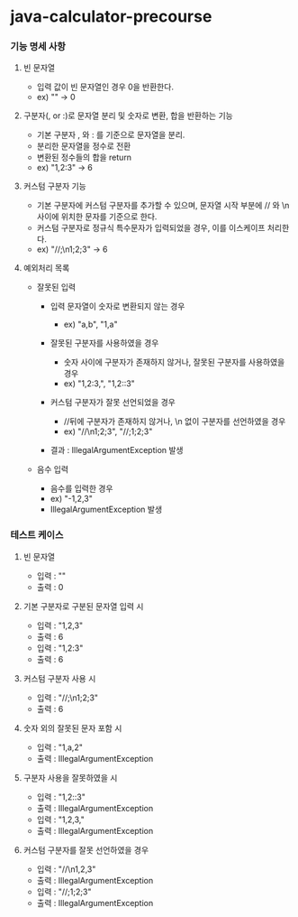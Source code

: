 # java-calculator-precourse

### 기능 명세 사항

1. 빈 문자열
    * 입력 값이 빈 문자열인 경우 0을 반환한다.
    * ex) "" -> 0


2. 구분자(, or :)로 문자열 분리 및 숫자로 변환, 합을 반환하는 기능
    * 기본 구분자 , 와 : 를 기준으로 문자열을 분리.
    * 분리한 문자열을 정수로 전환
    * 변환된 정수들의 합을 return
    * ex) "1,2:3" -> 6


3. 커스텀 구분자 기능
    * 기본 구분자에 커스텀 구분자를 추가할 수 있으며, 문자열 시작 부분에 // 와 \n 사이에 위치한 문자를 기준으로 한다.
    * 커스텀 구분자로 정규식 특수문자가 입력되었을 경우, 이를 이스케이프 처리한다.
    * ex) "//;\n1;2;3" -> 6


4. 예외처리 목록
    * 잘못된 입력
        + 입력 문자열이 숫자로 변환되지 않는 경우
            + ex) "a,b", "1,a"

        + 잘못된 구분자를 사용하였을 경우
            + 숫자 사이에 구분자가 존재하지 않거나, 잘못된 구분자를 사용하였을 경우
            + ex) "1,2:3,", "1,2::3"

        + 커스텀 구분자가 잘못 선언되었을 경우
            + //뒤에 구분자가 존재하지 않거나, \n 없이 구분자를 선언하였을 경우
            + ex) "//\n1;2;3", "//;1;2;3"

        + 결과 : IllegalArgumentException 발생

    * 음수 입력
        + 음수를 입력한 경우
        + ex) "-1,2,3"
        + IllegalArgumentException 발생

### 테스트 케이스

1. 빈 문자열
    * 입력 : ""
    * 출력 : 0

2. 기본 구분자로 구분된 문자열 입력 시
    * 입력 : "1,2,3"
    * 출력 : 6
    * 입력 : "1,2:3"
    * 출력 : 6

3. 커스텀 구분자 사용 시
    * 입력 : "//;\n1;2;3"
    * 출력 : 6

4. 숫자 외의 잘못된 문자 포함 시
    * 입력 : "1,a,2"
    * 출력 : IllegalArgumentException

5. 구분자 사용을 잘못하였을 시
    * 입력 : "1,2::3"
    * 출력 : IllegalArgumentException
    * 입력 : "1,2,3,"
    * 출력 : IllegalArgumentException

6. 커스텀 구분자를 잘못 선언하였을 경우
    * 입력 : "//\n1,2,3"
    * 출력 : IllegalArgumentException
    * 입력 : "//;1;2;3"
    * 출력 : IllegalArgumentException
